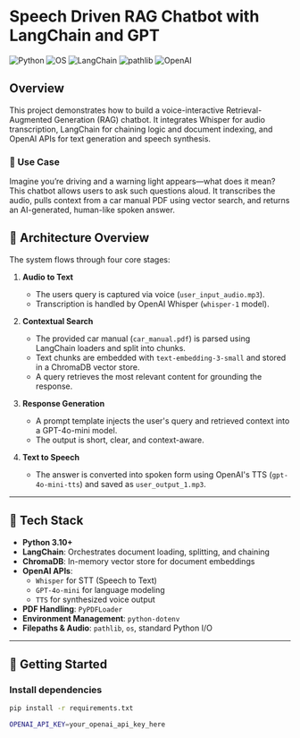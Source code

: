 # Speech Driven RAG Chatbot with LangChain and GPT


![Python](https://img.shields.io/badge/Python-3.10%2B-blue?logo=python)
![OS](https://img.shields.io/badge/OS-Cross--platform-lightgrey?logo=windows)
![LangChain](https://img.shields.io/badge/LangChain-🔗-orange)
![pathlib](https://img.shields.io/badge/Pathlib-built--in%20module-informational)
![OpenAI](https://img.shields.io/badge/OpenAI-API-green?logo=openai)

## Overview 
This project demonstrates how to build a voice-interactive Retrieval-Augmented Generation (RAG) chatbot. It integrates Whisper for audio transcription, LangChain for chaining logic and document indexing, and OpenAI APIs for text generation and speech synthesis.

### 🚀 Use Case
Imagine you’re driving and a warning light appears—what does it mean? This chatbot allows users to ask such questions aloud. It transcribes the audio, pulls context from a car manual PDF using vector search, and returns an AI-generated, human-like spoken answer.


## 🧠 Architecture Overview

The system flows through four core stages: 

1. **Audio to Text**  
   - The users query is captured via voice (`user_input_audio.mp3`).
   - Transcription is handled by OpenAI Whisper (`whisper-1` model).

2. **Contextual Search**  
   - The provided car manual (`car_manual.pdf`) is parsed using LangChain loaders and split into chunks.
   - Text chunks are embedded with `text-embedding-3-small` and stored in a ChromaDB vector store.
   - A query retrieves the most relevant content for grounding the response.

3. **Response Generation**  
   - A prompt template injects the user's query and retrieved context into a GPT-4o-mini model.
   - The output is short, clear, and context-aware.

4. **Text to Speech**  
   - The answer is converted into spoken form using OpenAI's TTS (`gpt-4o-mini-tts`) and saved as `user_output_1.mp3`.

---

## 🧰 Tech Stack

- **Python 3.10+**
- **LangChain**: Orchestrates document loading, splitting, and chaining
- **ChromaDB**: In-memory vector store for document embeddings
- **OpenAI APIs**: 
  - `Whisper` for STT (Speech to Text)
  - `GPT-4o-mini` for language modeling
  - `TTS` for synthesized voice output
- **PDF Handling**: `PyPDFLoader`
- **Environment Management**: `python-dotenv`
- **Filepaths & Audio**: `pathlib`, `os`, standard Python I/O

---

## 📝 Getting Started

### Install dependencies

```bash
pip install -r requirements.txt

OPENAI_API_KEY=your_openai_api_key_here



